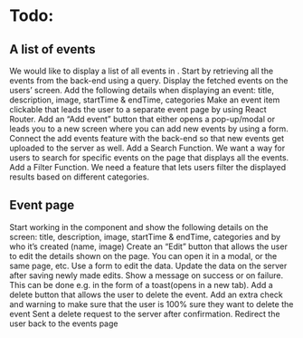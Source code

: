 # Todo:

## A list of events

We would like to display a list of all events in <EventsPage/>. Start by retrieving all the events from the back-end using a query.
Display the fetched events on the users’ screen.
Add the following details when displaying an event: title, description, image, startTime & endTime, categories
Make an event item clickable that leads the user to a separate event page by using React Router.
Add an “Add event” button that either opens a pop-up/modal or leads you to a new screen where you can add new events by using a form.
Connect the add events feature with the back-end so that new events get uploaded to the server as well.
Add a Search Function. We want a way for users to search for specific events on the page that displays all the events.
Add a Filter Function. We need a feature that lets users filter the displayed results based on different categories.

## Event page

Start working in the <EventPage /> component and show the following details on the screen: title, description, image, startTime & endTime, categories and by who it’s created (name, image)
Create an “Edit” button that allows the user to edit the details shown on the page. You can open it in a modal, or the same page, etc. Use a form to edit the data.
Update the data on the server after saving newly made edits.
Show a message on success or on failure. This can be done e.g. in the form of a toast(opens in a new tab).
Add a delete button that allows the user to delete the event.
Add an extra check and warning to make sure that the user is 100% sure they want to delete the event
Sent a delete request to the server after confirmation.
Redirect the user back to the events page
